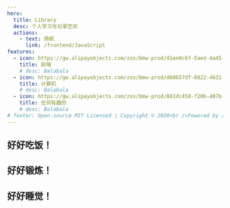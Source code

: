 ```yaml
---
hero:
  title: Library
  desc: 个人学习与记录空间
  actions:
    - text: 扬帆
      link: /frontend/JavaScript
features:
  - icon: https://gw.alipayobjects.com/zos/bmw-prod/d1ee0c6f-5aed-4a45-a507-339a4bfe076c/k7bjsocq_w144_h144.png
    title: 前端
    # desc: Balabala
  - icon: https://gw.alipayobjects.com/zos/bmw-prod/d60657df-0822-4631-9d7c-e7a869c2f21c/k79dmz3q_w126_h126.png
    title: 计算机
    # desc: Balabala
  - icon: https://gw.alipayobjects.com/zos/bmw-prod/881dc458-f20b-407b-947a-95104b5ec82b/k79dm8ih_w144_h144.png
    title: 任何有趣的
    # desc: Balabala
# footer: Open-source MIT Licensed | Copyright © 2020<br />Powered by [dumi](https://d.umijs.org)
---
```


## 好好吃饭！

## 好好锻炼！

## 好好睡觉！
